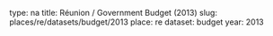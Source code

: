 type: na
title: Réunion / Government Budget (2013)
slug: places/re/datasets/budget/2013
place: re
dataset: budget
year: 2013
